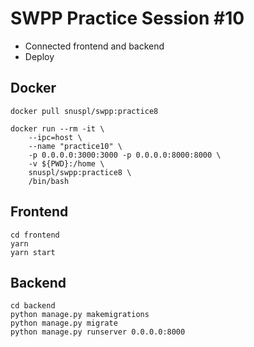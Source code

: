 # SWPP Practice Session #10
- Connected frontend and backend
- Deploy

## Docker 
```
docker pull snuspl/swpp:practice8

docker run --rm -it \
    --ipc=host \
    --name "practice10" \
    -p 0.0.0.0:3000:3000 -p 0.0.0.0:8000:8000 \
    -v ${PWD}:/home \
    snuspl/swpp:practice8 \
    /bin/bash
```

## Frontend
```
cd frontend
yarn
yarn start
```

## Backend
```
cd backend
python manage.py makemigrations
python manage.py migrate
python manage.py runserver 0.0.0.0:8000
```